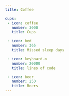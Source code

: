 ```yaml
---
title: Coffee

cups:
 - icon: coffee
   number: 3000
   title: Cups

 - icon: bed
   number: 365
   title: Missed sleep days

 - icon: keyboard-o
   number: 20000
   title: lines of code

 - icon: beer
   number: 250
   title: Beers
---
```

